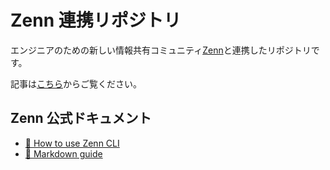 # Zenn 連携リポジトリ

エンジニアのための新しい情報共有コミュニティ[Zenn](https://zenn.dev/)と連携したリポジトリです。

記事は[こちら](https://zenn.dev/taichifukumoto)からご覧ください。

## Zenn 公式ドキュメント

- [📘 How to use Zenn CLI](https://zenn.dev/zenn/articles/zenn-cli-guide)
- [📘 Markdown guide](https://zenn.dev/zenn/articles/markdown-guide)

